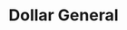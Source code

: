 ---
title: "Dollar General"
url: /milwaukee/dollar-general-east-locust-street/
shop: variety store
---